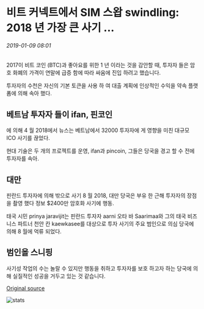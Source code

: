 # 비트 커넥트에서 SIM 스왑 swindling: 2018 년 가장 큰 사기 ...

###### 2019-01-09 08:01

2017이 비트 코인 (BTC)과 좋아요를 위한 1 년 이라는 것을 감안할 때, 투자자 들은 암호 화폐의 가격이 연말에 급증 함에 따라 싸움에 진입 하려고 했습니다.

투자자의 수천은 자신의 기본 토큰을 사용 하 여 대출 계획에 인상적인 수익을 약속 플랫폼에 의해 속아 했다.

## 베트남 투자자 들이 ifan, 핀코인

에 의해 4 월 2018에서 뉴스는 베트남에서 32000 투자자에 게 영향을 미친 대규모 ICO 사기를 끊었다.

현대 기술은 두 개의 프로젝트를 운영, ifan과 pincoin, 그들은 당국을 경고 할 수 전에 투자자를 속아.

## 대만

핀란드 투자자에 의해 밖으로 사기 8 월 2018, 대만 당국은 부유 한 근해 투자자의 장점을 촬영 했다 정보 $2400만 암호화 사기에 행동.

태국 시민 prinya jaravijit는 핀란드 투자자 aarni 오타 바 Saarimaa와 그의 태국 비즈니스 파트너 천안 칸 kaewkasee를 대상으로 투자 사기의 주요 범인으로 의심 당국에 의해 8 월에 억류 되었다.

## 범인을 스니핑

사기성 작업의 수는 놀랄 수 있지만 행동을 취하고 투자자를 보호 하고자 하는 당국에 의해 실질적인 성공을 거두고 있는 것 같습니다.

[Original source](https://cointelegraph.com/news/from-bitconnect-to-sim-swap-swindling-2018s-biggest-scams)

![stats](https://c.statcounter.com/11760860/0/a89fa40b/1/ "stats")